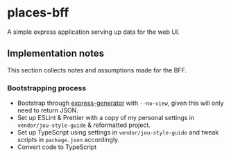 # places-bff

A simple express application serving up data for the web UI.

## Implementation notes

This section collects notes and assumptions made for the BFF.

### Bootstrapping process

-   Bootstrap through [express-generator][] with `--no-view`, given this will only need to return JSON.
-   Set up ESLint & Prettier with a copy of my personal settings in `vendor/jou-style-guide` & reformatted project.
-   Set up TypeScript using settings in `vendor/jou-style-guide` and tweak scripts in `package.json` accordingly.
-   Convert code to TypeScript

[express-generator]: https://expressjs.com/en/starter/generator.html
